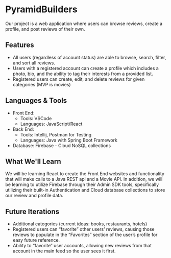 # PyramidBuilders

Our project is a web application where users can browse reviews, create a profile, and post reviews of their own.

## Features
* All users (regardless of account status) are able to browse, search, filter, and sort all reviews.
* Users with a registered account can create a profile which includes a photo, bio, and the ability to tag their interests from a provided list.
* Registered users can create, edit, and delete reviews for given categories (MVP is movies)

## Languages & Tools
* Front End: 
  * Tools: VSCode
  * Languages: JavaScript/React
* Back End: 
  * Tools: Intellij, Postman for Testing
  * Languages: Java with Spring Boot Framework
* Database: Firebase - Cloud NoSQL collections

## What We'll Learn
We will be learning React to create the Front End websites and functionality that will make calls to a Java REST api and a Movie API. In addition, we will be learning to utilize Firebase through their Admin SDK tools, specifically utilizing their built-in Authentication and Cloud database collections to store our review and profile data.

## Future Iterations
* Additional categories (current ideas: books, restaurants, hotels)
* Registered users can “favorite” other users’ reviews, causing those reviews to populate in the “Favorites” section of the user’s profile for easy future reference.
* Ability to “favorite” user accounts, allowing new reviews from that account in the main feed so the user sees it first.

